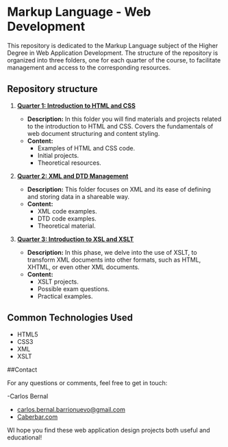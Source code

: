 # Markup Language - Web Development

This repository is dedicated to the Markup Language subject of the Higher Degree in Web Application Development. The structure of the repository is organized into three folders, one for each quarter of the course, to facilitate management and access to the corresponding resources.

## Repository structure

1. **[Quarter 1: Introduction to HTML and CSS](./1º%20Trimestre)**
     - **Description:** In this folder you will find materials and projects related to the introduction to HTML and CSS. Covers the fundamentals of web document structuring and content styling.
     - **Content:**
       - Examples of HTML and CSS code.
       - Initial projects.
       - Theoretical resources.

2. **[Quarter 2: XML and DTD Management](./2º%20Trimestre)**
     - **Description:** This folder focuses on XML and its ease of defining and storing data in a shareable way.
     - **Content:**
       - XML code examples.
       - DTD code examples.
       - Theoretical material.

3. **[Quarter 3: Introduction to XSL and XSLT](./3º%20Trimestre)**
     - **Description:** In this phase, we delve into the use of XSLT, to transform XML documents into other formats, such as HTML, XHTML, or even other XML documents.
     - **Content:**
       - XSLT projects.
       - Possible exam questions.
       - Practical examples.

## Common Technologies Used

- HTML5
- CSS3
- XML
- XSLT

##Contact

For any questions or comments, feel free to get in touch:

-Carlos Bernal
- <a href="mailto:carlos.bernal.barrionuevo@gmail.com">carlos.bernal.barrionuevo@gmail.com</a>
- [Caberbar.com](http://Caberbar.com)

WI hope you find these web application design projects both useful and educational!
